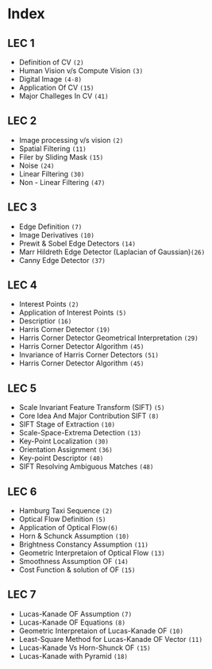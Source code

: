 # Index

## LEC 1
- Definition of CV ```(2)```
- Human Vision v/s Compute Vision ```(3)```
- Digital Image ```(4-8)```
- Application Of CV ```(15)```
- Major Challeges In CV ```(41)```

## LEC 2
- Image processing v/s vision ```(2)```
- Spatial Filtering ```(11)```
- Filer by Sliding Mask ```(15)```
- Noise ```(24)```
- Linear Filtering ```(30)```
- Non - Linear Filtering ```(47)```

## LEC 3
- Edge Definition ```(7)```
- Image Derivatives ```(10)```
- Prewit & Sobel Edge Detectors ```(14)```
- Marr Hildreth Edge Detector (Laplacian of Gaussian)```(26)```
- Canny Edge Detector ```(37)```

## LEC 4
- Interest Points ```(2)```
- Application of Interest Points ```(5)```
- Descriptior ```(16)```
- Harris Corner Detector ```(19)```
- Harris Corner Detector Geometrical Interpretation ```(29)```
- Harris Corner Detector Algorithm ```(45)```
- Invariance of Harris Corner Detectors ```(51)```
- Harris Corner Detector Algorithm ```(45)```

## LEC 5
- Scale Invariant Feature Transform (SIFT) ```(5)```
- Core Idea And Major Contribution SIFT ```(8)```
- SIFT Stage of Extraction ```(10)```
- Scale-Space-Extrema Detection ```(13)```
- Key-Point Localization ```(30)```
- Orientation Assignment ```(36)```
- Key-point Descriptor ```(40)```
- SIFT Resolving Ambiguous Matches ```(48)```

## LEC 6
- Hamburg Taxi Sequence ```(2)```
- Optical Flow Definition ```(5)```
- Application of Optical Flow```(6)```
- Horn & Schunck Assumption ```(10)```
- Brightness Constancy Assumption ```(11)```
- Geometric Interpretaion of Optical Flow ```(13)```
- Smoothness Assumption OF ```(14)```
- Cost Function & solution of OF ```(15)```

## LEC 7
- Lucas-Kanade OF Assumption ```(7)```
- Lucas-Kanade OF Equations ```(8)```
- Geometric Interpretaion of Lucas-Kanade OF ```(10)```
- Least-Square Method for Lucas-Kanade OF Vector ```(11)```
- Lucas-Kanade Vs Horn-Shunck OF ```(15)```
- Lucas-Kanade with Pyramid ```(18)```
